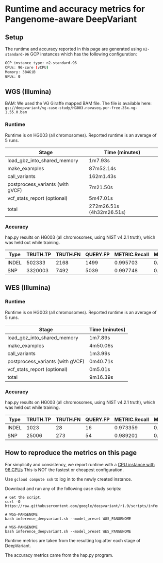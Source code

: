 # Runtime and accuracy metrics for Pangenome-aware DeepVariant

## Setup

The runtime and accuracy reported in this page are generated using
`n2-standard-96` GCP instances which has the following configuration:

```bash
GCP instance type: n2-standard-96
CPUs: 96-core (vCPU)
Memory: 384GiB
GPUs: 0
```

## WGS (Illumina)

BAM: We used the VG Giraffe mapped BAM file. The file is available here:
`gs://deepvariant/vg-case-study/HG003.novaseq.pcr-free.35x.vg-1.55.0.bam`

### Runtime

Runtime is on HG003 (all chromosomes).
Reported runtime is an average of 5 runs.

Stage                            | Time (minutes)
-------------------------------- | ------------------
load_gbz_into_shared_memory      | 1m7.93s
make_examples                    | 87m52.14s
call_variants                    | 162m1.43s
postprocess_variants (with gVCF) | 7m21.50s
vcf_stats_report (optional)      | 5m47.01s
total                            | 272m26.51s (4h32m26.51s)

### Accuracy

hap.py results on HG003 (all chromosomes, using NIST v4.2.1 truth), which was
held out while training.

| Type  | TRUTH.TP | TRUTH.FN | QUERY.FP | METRIC.Recall | METRIC.Precision | METRIC.F1_Score |
| ----- | -------- | -------- | -------- | ------------- | ---------------- | --------------- |
| INDEL | 502333   | 2168     | 1499     | 0.995703      | 0.997145         | 0.996423        |
| SNP   | 3320003  | 7492     | 5039     | 0.997748      | 0.998485         | 0.998117        |

## WES (Illumina)

### Runtime

Runtime is on HG003 (all chromosomes).
Reported runtime is an average of 5 runs.

Stage                            | Time (minutes)
-------------------------------- | -----------------
load_gbz_into_shared_memory      | 1m7.89s
make_examples                    | 4m50.06s
call_variants                    | 1m3.99s
postprocess_variants (with gVCF) | 0m40.71s
vcf_stats_report (optional)      | 0m5.01s
total                            | 9m16.39s

### Accuracy

hap.py results on HG003 (all chromosomes, using NIST v4.2.1 truth), which was
held out while training.

| Type  | TRUTH.TP | TRUTH.FN | QUERY.FP | METRIC.Recall | METRIC.Precision | METRIC.F1_Score |
| ----- | -------- | -------- | -------- | ------------- | ---------------- | --------------- |
| INDEL | 1023     | 28       | 16       | 0.973359      | 0.984906         | 0.979098        |
| SNP   | 25006    | 273      | 54       | 0.989201      | 0.997845         | 0.993504        |

## How to reproduce the metrics on this page

For simplicity and consistency, we report runtime with a
[CPU instance with 96 CPUs](https://github.com/google/deepvariant/blob/r1.9/docs/deepvariant-details.md#command-for-a-cpu-only-machine-on-google-cloud-platform)
This is NOT the fastest or cheapest configuration.

Use `gcloud compute ssh` to log in to the newly created instance.

Download and run any of the following case study scripts:

```
# Get the script.
curl -O https://raw.githubusercontent.com/google/deepvariant/r1.9/scripts/inference_deepvariant.sh

# WGS-PANGENOME
bash inference_deepvariant.sh --model_preset WGS_PANGENOME

# WGS-PANGENOME
bash inference_deepvariant.sh --model_preset WES_PANGENOME
```

Runtime metrics are taken from the resulting log after each stage of
DeepVariant.

The accuracy metrics came from the hap.py program.



